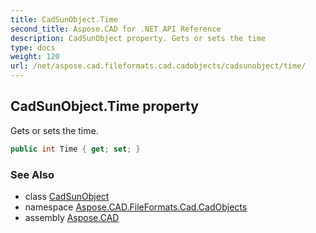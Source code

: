 ```yaml
---
title: CadSunObject.Time
second_title: Aspose.CAD for .NET API Reference
description: CadSunObject property. Gets or sets the time
type: docs
weight: 120
url: /net/aspose.cad.fileformats.cad.cadobjects/cadsunobject/time/
---
```

## CadSunObject.Time property

Gets or sets the time.

```csharp
public int Time { get; set; }
```

### See Also

* class [CadSunObject](../)
* namespace [Aspose.CAD.FileFormats.Cad.CadObjects](../../cadsunobject/)
* assembly [Aspose.CAD](../../../)


